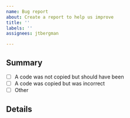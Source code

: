 ```yaml
---
name: Bug report
about: Create a report to help us improve
title: ''
labels: ''
assignees: jtbergman

---
```


## Summary
<!-- Select one of the following by typing "x" between the square brackets --> 
- [ ] A code was not copied but should have been
- [ ] A code was copied but was incorrect
- [ ] Other

## Details
<!-- Any details you'd like to share. For code copying issues, share the message text if possible. -->
<!-- Replace company names with COMPANY NAME and each number with a '#' -->
